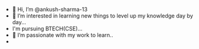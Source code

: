 - 👋 Hi, I’m @ankush-sharma-13
- 👀 I’m interested in learning new things to level up my knowledge day by day...
-  I'm pursuing BTECH(CSE)...
- 🌱 I’m passionate with my work to learn..
- 

<!---
ankush-sharma-13/ankush-sharma-13 is a ✨ special ✨ repository because its `README.md` (this file) appears on your GitHub profile.
You can click the Preview link to take a look at your changes.
--->
